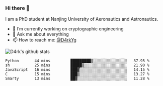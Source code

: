 ### Hi there 👋

I am a PhD student at Nanjing University of Aeronautics and Astronautics.

- 🔭 I’m currently working on cryptographic engineering
- 💬 Ask me about everything
- 📫 How to reach me: [@D4rkYg](https://twitter.com/D4rkYg)

![D4rk's github stats](https://github-readme-stats.vercel.app/api?username=dd4rk&show_icons=true&title_color=fff&icon_color=79ff97&text_color=9f9f9f&bg_color=151515)

<!--START_SECTION:waka-->
```text
Python       44 mins         █████████▒░░░░░░░░░░░░░░░   37.95 % 
sh           25 mins         █████▒░░░░░░░░░░░░░░░░░░░   21.90 % 
JavaScript   16 mins         ███▓░░░░░░░░░░░░░░░░░░░░░   14.15 % 
C            15 mins         ███▒░░░░░░░░░░░░░░░░░░░░░   13.27 % 
Smarty       13 mins         ██▓░░░░░░░░░░░░░░░░░░░░░░   11.28 % 
```
<!--END_SECTION:waka-->
